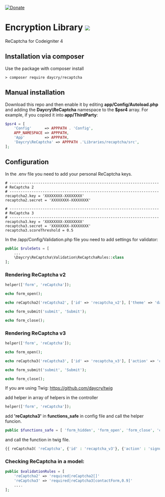 [![Donate](https://img.shields.io/badge/Donate-PayPal-green.svg)](https://www.paypal.com/donate?business=SYC5XDT23UZ5G&no_recurring=0&item_name=Thank+you%21&currency_code=EUR)

# Encryption Library [![](https://github.com/daycry/encryption/workflows/PHP%20Tests/badge.svg)](https://github.com/daycry/encryption/actions?query=workflow%3A%22PHP+Tests%22)

ReCaptcha for Codeigniter 4

## Installation via composer

Use the package with composer install

	> composer require daycry/recaptcha

## Manual installation

Download this repo and then enable it by editing **app/Config/Autoload.php** and adding the **Daycry\ReCaptcha**
namespace to the **$psr4** array. For example, if you copied it into **app/ThirdParty**:

```php
$psr4 = [
    'Config'      => APPPATH . 'Config',
    APP_NAMESPACE => APPPATH,
    'App'         => APPPATH,
    'Daycry\ReCaptcha' => APPPATH .'Libraries/recaptcha/src',
];

```
## Configuration

In the .env file you need to add your personal ReCaptcha keys.

```
# --------------------------------------------------------------------
# ReCaptcha 2
# --------------------------------------------------------------------
recaptcha2.key = 'XXXXXXXX-XXXXXXXX'
recaptcha2.secret = 'XXXXXXXX-XXXXXXXX'

# --------------------------------------------------------------------
# ReCaptcha 3
# --------------------------------------------------------------------
recaptcha3.key = 'XXXXXXXX-XXXXXXXX'
recaptcha3.secret = 'XXXXXXXX-XXXXXXXX'
recaptcha3.scoreThreshold = 0.5

```

In the /app/Config/Validation.php file you need to add settings for validator:

```php
public $ruleSets = [
    ...
    \Daycry\ReCaptcha\Validation\ReCaptchaRules::class
];
```

### Rendering ReCaptcha v2

```php
helper(['form', 'reCaptcha']);

echo form_open();

echo reCaptcha2('reCaptcha2', ['id' => 'recaptcha_v2'], ['theme' => 'dark']);

echo form_submit('submit', 'Submit');

echo form_close();
```

### Rendering ReCaptcha v3

```php
helper(['form', 'reCaptcha']);

echo form_open();

echo reCaptcha3('reCaptcha3', ['id' => 'recaptcha_v3'], ['action' => 'contactForm']);

echo form_submit('submit', 'Submit');

echo form_close();
```


If you are using Twig: https://github.com/daycry/twig

add helper in array of helpers in the controller

```php
helper(['form', 'reCaptcha']);
```

add **'reCaptcha3'** in **functions_safe** in config file and call the helper funcion.

```php
public $functions_safe = [ 'form_hidden', 'form_open', 'form_close', 'csrf_token', 'csrf_hash', 'url_title', 'reCaptcha3' ];
```
and call the function in twig file.

```php
{{ reCaptcha3( 'reCaptcha', {'id' : 'recaptcha_v3'}, {'action' : 'signup'} ) | raw }}
```



### Checking ReCaptcha in a model:

```php
public $validationRules = [
    'reCaptcha2' => 'required|reCaptcha2[]'
    'reCaptcha3' => 'required|reCaptcha3[contactForm,0.9]'
    ....
];
```